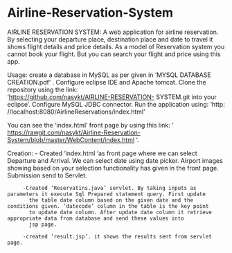 # Airline-Reservation-System

AIRLINE RESERVATION SYSTEM:
A web application for airline reservation. By selecting your departure place, destination place and date to travel it shows flight
details and price details. As a model of Reservation system you cannot book your flight. But you can search your flight and price 
using this app.

Usage: create a database in MySQL as per given in ‘MYSQL DATABASE CREATION.pdf’ .
             Configure eclipse IDE and Apache tomcat.
             Clone the repository using the link:  
             ‘https://github.com/nasykt/AIRLINE-RESERVATION-  SYSTEM.git   into your eclipse’.
             Configure MySQL JDBC connector.
             Run the application using: ‘http: //localhost:8080/AirlineReservations/index.html’

 You can see the ‘index.html’ front page by using this link: ‘  https://rawgit.com/nasykt/Airline-Reservation-System/blob/master/WebContent/index.html ‘.
 


Creation: - Created ‘index.html ‘as front page where we can select Departure and Arrival. We can select date using date picker. 
            Airport images showing based on your selection functionality has given in the front page. Submission send to Servlet.
         
         -Created ‘Reservatins.java’ servlet. By taking inputs as parameters it execute Sql Prepared statement query. First update 
           the table date column based on the given date and the conditions given. ‘datecode’ column in the table is the key point 
           to update date column. After update date column it retrieve appropriate data from database and send these values into 
           jsp page.
         
         -created ‘result.jsp’. it shows the results sent from servlet page.

